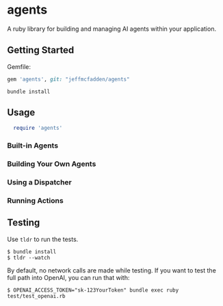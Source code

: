 # agents

A ruby library for building and managing AI agents within your application.

## Getting Started

Gemfile:

```ruby
gem 'agents', git: "jeffmcfadden/agents"
```

`bundle install`

## Usage

```ruby
  require 'agents'
```

### Built-in Agents

### Building Your Own Agents

### Using a Dispatcher

### Running Actions


## Testing

Use `tldr` to run the tests.

```shell
$ bundle install
$ tldr --watch
```

By default, no network calls are made while testing. If you want to test the full path into OpenAI, you can run that with:

```shell
$ OPENAI_ACCESS_TOKEN="sk-123YourToken" bundle exec ruby test/test_openai.rb
```